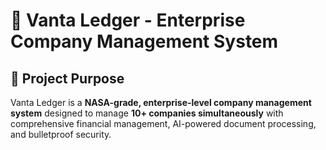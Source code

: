 # 🏢 Vanta Ledger - Enterprise Company Management System
## 🎯 Project Purpose

Vanta Ledger is a **NASA-grade, enterprise-level company management system** designed to manage **10+ companies simultaneously** with comprehensive financial management, AI-powered document processing, and bulletproof security.
